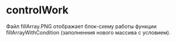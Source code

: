 # controlWork
Файл fillArray.PNG отображает блок-схему работы функции fillArrayWithCondition (заполненния нового массива с условием). 
